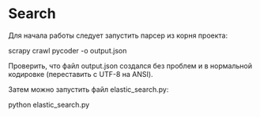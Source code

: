 # Search
Для начала работы следует запустить парсер из корня проекта:

scrapy crawl pycoder -o output.json

Проверить, что файл output.json создался без проблем и в нормальной кодировке (переставить с UTF-8 на ANSI).

Затем можно запустить файл elastic_search.py:

python elastic_search.py
